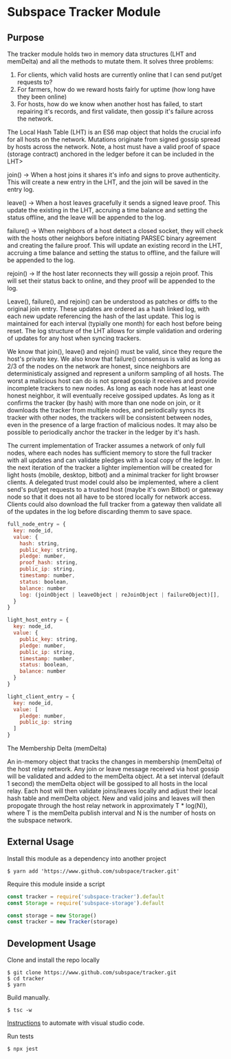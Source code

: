 # Subspace Tracker Module

## Purpose

The tracker module holds two in memory data structures (LHT and memDelta) and all the methods to mutate them. It solves three problems:

1. For clients, which valid hosts are currently online that I can send put/get requests to?
2. For farmers, how do we reward hosts fairly for uptime (how long have they been online)
3. For hosts, how do we know when another host has failed, to start repairing it's records, and first validate, then gossip it's failure across the network.

The Local Hash Table (LHT) is an ES6 map object that holds the crucial info for all hosts on the network. Mutations originate from signed gossip spread by hosts across the network. Note, a host must have a valid proof of space (storage contract) anchored in the ledger before it can be included in the LHT>

join() -> When a host joins it shares it's info and signs to prove authenticity. This will create a new entry in the LHT, and the join will be saved in the entry log.

leave() -> When a host leaves gracefully it sends a signed leave proof. This update the existing in the LHT, accruing a time balance and setting the status offline, and the leave will be appended to the log.

failure() -> When neighbors of a host detect a closed socket, they will check with the hosts other neighbors before initiating PARSEC binary agreement and creating the failure proof. This will update an existing record in the LHT, accruing a time balance and setting the status to offline, and the failure will be appended to the log.

rejoin() -> If the host later reconnects they will gossip a rejoin proof. This will set their status back to online, and they proof will be appended to the log.

Leave(), failure(), and rejoin() can be understood as patches or diffs to the original join entry. These updates are ordered as a hash linked log, with each new update referencing the hash of the last update. This log is maintained for each interval (typially one month) for each host before being reset. The log structure of the LHT allows for simple validation and ordering of updates for any host when syncing trackers.

We know that join(), leave() and rejoin() must be valid, since they requre the host's private key. We also know that failure() consensus is valid as long as 2/3 of the nodes on the network are honest, since neighbors are deterministicaly assigned and represent a uniform sampling of all hosts. The worst a malicious host can do is not spread gossip it receives and provide incomplete trackers to new nodes. As long as each node has at least one honest neighbor, it will eventually receive gossiped updates. As long as it confirms the tracker (by hash) with more than one node on join, or it downloads the tracker from multiple nodes, and periodically syncs its tracker with other nodes, the trackers will be consistent between nodes, even in the presence of a large fraction of malicious nodes. It may also be possible to periodically anchor the tracker in the ledger by it's hash. 

The current implementation of Tracker assumes a network of only full nodes, where each nodes has sufficient memory to store the full tracker with all updates and can validate pledges with a local copy of the ledger. In the next iteration of the tracker a lighter implemention will be created for light hosts (mobile, desktop, bitbot) and a minimal tracker for light browser clients. A delegated trust model could also be implemented, where a client send's put/get requests to a trusted host (maybe it's own Bitbot) or gateway node so that it does not all have to be stored locally for network access. Clients could also download the full tracker from a gateway then validate all of the updates in the log before discarding themm to save space.


```javascript
full_node_entry = {
  key: node_id,
  value: {
    hash: string,
    public_key: string,
    pledge: number, 
    proof_hash: string,
    public_ip: string,
    timestamp: number,
    status: boolean,
    balance: number
    log: (joinObject | leaveObject | reJoinObject | failureObject)[],
  }
}

light_host_entry = {
  key: node_id,
  value: {
    public_key: string,
    pledge: number,
    public_ip: string,
    timestamp: number,
    status: boolean,
    balance: number
  }
}

light_client_entry = {
  key: node_id,
  value: [
    pledge: number,
    public_ip: string
  ]
}
```


The Membership Delta (memDelta)

An in-memory object that tracks the changes in membership (memDelta) of the host relay network.  Any join or leave message received via host gossip will be validated and added to the memDelta object.  At a set interval (default 1 second) the memDelta object will be gossiped to all hosts in the local relay.  Each host will then validate joins/leaves locally and adjust their local hash table and memDelta object. New and valid joins and leaves will then propogate through the host relay network in approximately T * log(N)), where T is the memDelta publish interval and N is the number of hosts on the subspace network.



## External Usage

Install this module as a dependency into another project

```
$ yarn add 'https://www.github.com/subspace/tracker.git'
```

Require this module inside a script

```javascript
const tracker = require('subspace-tracker').default
const Storage = require('subspace-storage').default

const storage = new Storage()
const tracker = new Tracker(storage)
```


## Development Usage

Clone and install the repo locally   

```
$ git clone https://www.github.com/subspace/tracker.git
$ cd tracker
$ yarn
```

Build manually.  
 
```
$ tsc -w
```

[Instructions](https://code.visualstudio.com/docs/languages/typescript#_step-2-run-the-typescript-build) to automate with visual studio code.

Run tests

```
$ npx jest
```

